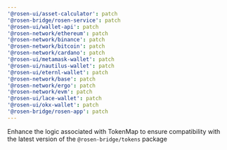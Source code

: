 ```yaml
---
'@rosen-ui/asset-calculator': patch
'@rosen-bridge/rosen-service': patch
'@rosen-ui/wallet-api': patch
'@rosen-network/ethereum': patch
'@rosen-network/binance': patch
'@rosen-network/bitcoin': patch
'@rosen-network/cardano': patch
'@rosen-ui/metamask-wallet': patch
'@rosen-ui/nautilus-wallet': patch
'@rosen-ui/eternl-wallet': patch
'@rosen-network/base': patch
'@rosen-network/ergo': patch
'@rosen-network/evm': patch
'@rosen-ui/lace-wallet': patch
'@rosen-ui/okx-wallet': patch
'@rosen-bridge/rosen-app': patch
---
```


Enhance the logic associated with TokenMap to ensure compatibility with the latest version of the `@rosen-bridge/tokens` package
